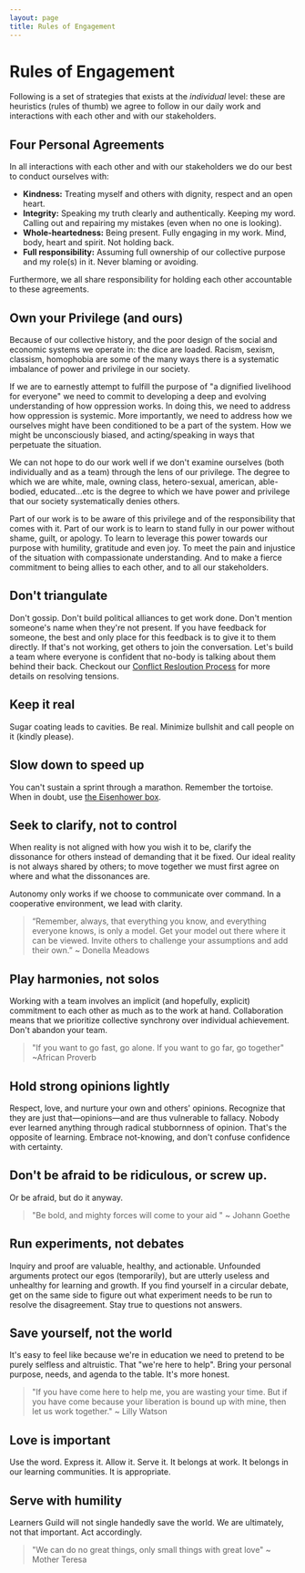 ```yaml
---
layout: page
title: Rules of Engagement
---
```


# Rules of Engagement

Following is a set of strategies that exists at the _individual_ level: these are heuristics (rules of thumb) we agree to follow in our daily work and interactions with each other and with our stakeholders.

## Four Personal Agreements

In all interactions with each other and with our stakeholders we do our best to conduct ourselves with:

* **Kindness:** Treating myself and others with dignity, respect and an open heart.
* **Integrity:** Speaking my truth clearly and authentically. Keeping my word. Calling out and repairing my mistakes (even when no one is looking).
* **Whole-heartedness:** Being present. Fully engaging in my work. Mind, body, heart and spirit. Not holding back.
* **Full responsibility:** Assuming full ownership of our collective purpose and my role(s) in it. Never blaming or avoiding.

Furthermore, we all share responsibility for holding each other accountable to these agreements.

## Own your Privilege (and ours)

Because of our collective history, and the poor design of the social and economic systems we operate in: the dice are loaded. Racism, sexism, classism, homophobia are some of the many ways there is a systematic imbalance of power and privilege in our society.

If we are to earnestly attempt to fulfill the purpose of "a dignified livelihood for everyone" we need to commit to developing a deep and evolving understanding of how oppression works. In doing this, we need to address how oppression is systemic. More importantly, we need to address how we ourselves might have been conditioned to be a part of the system. How we might be unconsciously biased, and acting/speaking in ways that perpetuate the situation.

We can not hope to do our work well if we don't examine ourselves (both individually and as a team) through the lens of our privilege. The degree to which we are white, male, owning class, hetero-sexual, american, able-bodied, educated...etc is the degree to which we have power and privilege that our society systematically denies others.

Part of our work is to be aware of this privilege and of the responsibility that comes with it. Part of our work is to learn to stand fully in our power without shame, guilt, or apology. To learn to leverage this power towards our purpose with humility, gratitude and even joy. To meet the pain and injustice of the situation with compassionate understanding. And to make a fierce commitment to being allies to each other, and to all our stakeholders.

## Don't triangulate

Don't gossip. Don't build political alliances to get work done. Don't mention someone's name when they're not present. If you have feedback for someone, the best and only place for this feedback is to give it to them directly. If that's not working, get others to join the conversation. Let's build a team where everyone is confident that no-body is talking about them behind their back. Checkout our [Conflict Resloution Process][conflict-process] for more details on resolving tensions.

## Keep it real

Sugar coating leads to cavities. Be real. Minimize bullshit and call people on it (kindly please).

## Slow down to speed up

You can't sustain a sprint through a marathon. Remember the tortoise. When in doubt, use [the Eisenhower box][eisenhower-box].

## Seek to clarify, not to control

When reality is not aligned with how you wish it to be, clarify the dissonance for others instead of demanding that it be fixed. Our ideal reality is not always shared by others; to move together we must first agree on where and what the dissonances are.

Autonomy only works if we choose to communicate over command. In a cooperative environment, we lead with clarity.

> “Remember, always, that everything you know, and everything everyone knows, is only a model. Get your model out there where it can be viewed. Invite others to challenge your assumptions and add their own.” ~ Donella Meadows

## Play harmonies, not solos

Working with a team involves an implicit (and hopefully, explicit) commitment to each other as much as to the work at hand. Collaboration means that we prioritize collective synchrony over individual achievement. Don't abandon your team.

> "If you want to go fast, go alone. If you want to go far, go together" ~African Proverb

## Hold strong opinions lightly

Respect, love, and nurture your own and others' opinions. Recognize that they are just that—opinions—and are thus vulnerable to fallacy. Nobody ever learned anything through radical stubbornness of opinion. That's the opposite of learning. Embrace not-knowing, and don't confuse confidence with certainty.

## Don't be afraid to be ridiculous, or screw up.

Or be afraid, but do it anyway.

> "Be bold, and mighty forces will come to your aid " ~ Johann Goethe

## Run experiments, not debates

Inquiry and proof are valuable, healthy, and actionable. Unfounded arguments protect our egos (temporarily), but are utterly useless and unhealthy for learning and growth. If you find yourself in a circular debate, get on the same side to figure out what experiment needs to be run to resolve the disagreement. Stay true to questions not answers.

## Save yourself, not the world

It's easy to feel like because we're in education we need to pretend to be purely selfless and altruistic. That "we're here to help". Bring your personal purpose, needs, and agenda to the table. It's more honest.

> "If you have come here to help me, you are wasting your time. But if you have come because your liberation is bound up with mine, then let us work together." ~ Lilly Watson

## Love is important

Use the word. Express it. Allow it. Serve it. It belongs at work. It belongs in our learning communities. It is appropriate.

## Serve with humility

Learners Guild will not single handedly save the world. We are ultimately, not that important. Act accordingly.

> "We can do no great things, only small things with great love" ~ Mother Teresa


[eisenhower-box]: http://jamesclear.com/eisenhower-box
[conflict-process]: Conflict.html

